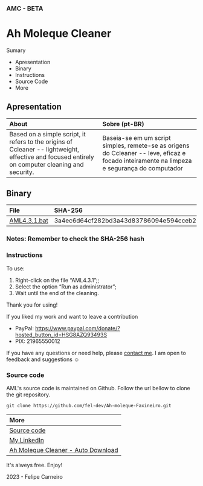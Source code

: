 ### AMC - BETA

# Ah Moleque Cleaner

Sumary
 - Apresentation
 - Binary
 - Instructions
 - Source Code
 - More

## Apresentation 
About|Sobre (pt-BR)
:---|:---
Based on a simple script, it refers to the origins of Ccleaner -- lightweight, effective and focused entirely on computer cleaning and security. | Baseia-se em um script simples, remete-se as origens do Ccleaner -- leve, eficaz e focado inteiramente na limpeza e segurança do computador

## Binary
File | SHA-256
:-- | :--
[AML4.3.1.bat](https://github.com/FelipeeCarneiro/Ah-moleque-Faxineiro/archive/refs/heads/main.zip)  | 3a4ec6d64cf282bd3a43d83786094e594cceb260eade78ca787a95498de945df

### Notes: **Remember to check the SHA-256 hash**

### Instructions
To use:

1. Right-click on the file “AML4.3.1”;;
2. Select the option “Run as administrator”;
3. Wait until the end of the cleaning.

Thank you for using!

If you liked my work and want to leave a contribution
- PayPal: https://www.paypal.com/donate/?hosted_button_id=HSG8AZQ93493S 
- PIX: 21965550012

If you have any questions or need help, please [contact me](https://fel-dev.github.io/Projetos/#contato). I am open to feedback and suggestions ☺



### Source code
AML's source code is maintained on Github. Follow the url bellow to clone the git repository.

    git clone https://github.com/fel-dev/Ah-moleque-Faxineiro.git


| More |
| :--- |
| [Source code](https://github.com/FelipeeCarneiro/Ah-moleque-Faxineiro)  |
| [My LinkedIn](https://www.linkedin.com/in/felipe-carneiro-dev) |
| [Ah Moleque Cleaner - Auto Download](https://github.com/FelipeeCarneiro/Ah-moleque-Faxineiro/archive/refs/heads/main.zip)

It's alweys free. Enjoy!

2023 - Felipe Carneiro
